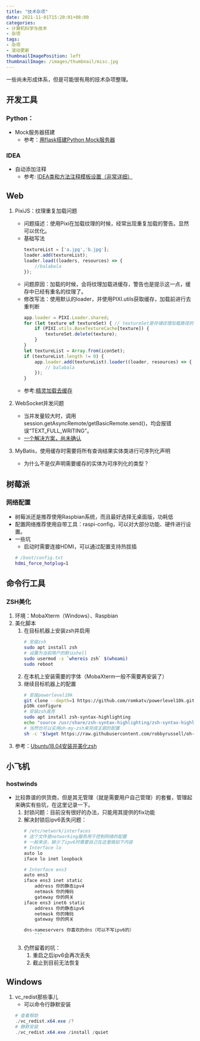 ```yaml
---
title: "技术杂项"
date: 2021-11-01T15:20:01+08:00
categories:
- 计算机科学与技术
- 杂项
tags:
- 杂项
- 滚动更新
thumbnailImagePosition: left
thumbnailImage: /images/thumbnail/misc.jpg
---
```

一些尚未形成体系，但是可能很有用的技术杂项整理。
<!--more-->
## 开发工具
### Python：
- Mock服务器搭建
    - 参考：[用flask搭建Python Mock服务器](http://t.zoukankan.com/xiaobaibailongma-p-12992802.html)
### IDEA
- 自动添加注释
    - 参考: [IDEA类和方法注释模板设置（非常详细）](https://blog.csdn.net/xiaoliulang0324/article/details/79030752)

## Web
1. PixiJS：纹理重复加载问题
    - 问题描述：使用Pixi在加载纹理的时候，经常出现重复加载的警告。显然可以优化。
    - 基础写法
        ```javascript
        textureList = ['a.jpg','b.jpg'];
        loader.add(textureList);
        loader.load((loaders, resources) => {
            //balabala
        });
        ```
    - 问题原因：加载的时候，会将纹理加载进缓存，警告也是提示这一点，缓存中已经有重名的纹理了。
    - 修改写法：使用默认的loader，并使用PIXI.utils获取缓存，加载前进行去重判断
        ```javascript
        app.loader = PIXI.Loader.shared;
        for (let texture of textureSet) { // textureSet是存储纹理加载路径的集合
            if (PIXI.utils.BaseTextureCache[texture]) {
                textureSet.delete(texture);
            }
        }
        let textureList = Array.from(iconSet);
        if (textureList.length != 0) {
            app.loader.add(textureList).loader((loader, resources) => {
                // balabala
            });
        }
        ```
    - 参考:[精灵加载去缓存](https://segmentfault.com/a/1190000022280843)

1. WebSocket并发问题
    - 当并发量较大时，调用session.getAsyncRemote/getBasicRemote.send()，均会报错误“TEXT_FULL_WRITING”。
    - [一个解决方案，尚未确认](https://blog.csdn.net/wy_xing/article/details/82744559)

1. MyBatis，使用缓存时需要将所有查询结果实体类进行可序列化声明
    - 为什么不是仅声明需要缓存的实体为可序列化的类型？

## 树莓派
### 网络配置
- 树莓派还是推荐使用Raspbian系统，而且最好选择无桌面版，功耗低
- 配置网络推荐使用自带工具：raspi-config，可以对大部分功能、硬件进行设置。
- 一些坑
    - 启动时需要连接HDMI，可以通过配置支持热拔插
    ```bash
    # /boot/config.txt
    hdmi_force_hotplug=1
    ```
## 命令行工具
### ZSH美化
1. 环境：MobaXterm（Windows）、Raspbian
2. 美化脚本
    1. 在目标机器上安装zsh并启用
        ```sh
        # 安装zsh
        sudo apt install zsh
        # 设置为当前用户的默认shell
        sudo usermod -s `whereis zsh` $(whoami)
        sudo reboot
        ```
    2. 在本机上安装需要的字体（MobaXterm一般不需要再安装了）
    3. 继续目标机器上的配置
        ```sh
        # 安装powerlevel10k
        git clone --depth=1 https://github.com/romkatv/powerlevel10k.git $ZSH_CUSTOM/themes/powerlevel10k
        p10k configure
        # 安装zsh高亮
        sudo apt install zsh-syntax-highlighting
        echo "source /usr/share/zsh-syntax-highlighting/zsh-syntax-highlighting.zsh" >> ~/.zshrc
        # 当然也可以实用oh-my-zsh来完成主题的配置
        sh -c "$(wget https://raw.githubusercontent.com/robbyrussell/oh-my-zsh/master/tools/install.sh -O -)"
        ```
3. 参考：[Ubuntu18.04安装并美化zsh](https://www.sysgeek.cn/install-zsh-shell-ubuntu-18-04/)

## 小飞机
### hostwinds
- 比较靠谱的供货商，但是其无管理（就是需要用户自己管理）的套餐，管理起来确实有些坑，在这里记录一下。
    1. 封锁问题：目前没有很好的办法，只能用其提供的fix功能
    1. 解决封锁后ipv6丢失问题：
        ```sh
        # /etc/network/interfaces
        # 这个文件是networking服务用于控制网络的配置
        # 一般来说，缺少了ipv6时需要自己在这里做如下内容
        # Interface lo
        auto lo
        iface lo inet loopback

        # Interface ens3
        auto ens3
        iface ens3 inet static
            address 你的静态ipv4
            netmask 你的掩码
            gateway 你的网关
        iface ens3 inet6 static
            address 你的静态ipv6
            netmask 你的掩码
            gateway 你的网关

        dns-nameservers 你喜欢的dns（可以不写ipv6的）
            ```
    1. 仍然留着的坑：
        1. 重启之后ipv6会再次丢失
        1. 截止到目前无法恢复
## Windows
1. vc_redist那些事儿
    - 可以命令行静默安装
    ```powershell
    # 查看帮助
    ./vc_redist.x64.exe /?
    # 静默安装
    ./vc_redist.x64.exe /install /quiet
    ```